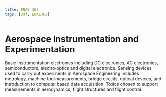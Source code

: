 ```yaml
---
title: ENAE 362
tags: [24f, ENAE362]
---
```


# Aerospace Instrumentation and Experimentation

Basic instrumentation electronics including DC electronics, AC electronics, semiconductors, electro-optics and digital electronics. Sensing devices used to carry out experiments in Aerospace Engineering includes metrology, machine tool measurements, bridge circuits, optical devices, and introduction to computer based data acquisition. Topics chosen to support measurements in aerodynamics, flight structures and flight control.
